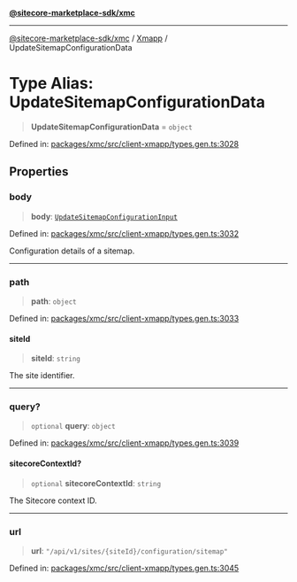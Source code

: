 [**@sitecore-marketplace-sdk/xmc**](../../../../README.md)

***

[@sitecore-marketplace-sdk/xmc](../../../../README.md) / [Xmapp](../README.md) / UpdateSitemapConfigurationData

# Type Alias: UpdateSitemapConfigurationData

> **UpdateSitemapConfigurationData** = `object`

Defined in: [packages/xmc/src/client-xmapp/types.gen.ts:3028](https://github.com/Sitecore/marketplace-sdk/blob/main/packages/xmc/src/client-xmapp/types.gen.ts#L3028)

## Properties

### body

> **body**: [`UpdateSitemapConfigurationInput`](UpdateSitemapConfigurationInput.md)

Defined in: [packages/xmc/src/client-xmapp/types.gen.ts:3032](https://github.com/Sitecore/marketplace-sdk/blob/main/packages/xmc/src/client-xmapp/types.gen.ts#L3032)

Configuration details of a sitemap.

***

### path

> **path**: `object`

Defined in: [packages/xmc/src/client-xmapp/types.gen.ts:3033](https://github.com/Sitecore/marketplace-sdk/blob/main/packages/xmc/src/client-xmapp/types.gen.ts#L3033)

#### siteId

> **siteId**: `string`

The site identifier.

***

### query?

> `optional` **query**: `object`

Defined in: [packages/xmc/src/client-xmapp/types.gen.ts:3039](https://github.com/Sitecore/marketplace-sdk/blob/main/packages/xmc/src/client-xmapp/types.gen.ts#L3039)

#### sitecoreContextId?

> `optional` **sitecoreContextId**: `string`

The Sitecore context ID.

***

### url

> **url**: `"/api/v1/sites/{siteId}/configuration/sitemap"`

Defined in: [packages/xmc/src/client-xmapp/types.gen.ts:3045](https://github.com/Sitecore/marketplace-sdk/blob/main/packages/xmc/src/client-xmapp/types.gen.ts#L3045)

